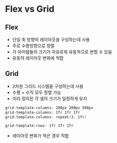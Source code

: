 # Flex vs Grid

## Flex

- 단일 축 방향의 레이아웃을 구성하는데 사용
- 주로 수평방향으로 정렬
- 각 아이템들의 크기가 자유로워 유동적으로 변할 수 있음
- 유동적 레이아웃 변화에 적합

## Grid

- 2차원 그리드 시스템을 구성하는데 사용
- 수평 + 수직 모두 정렬 가능
- 미리 정의된 각 셀의 크기가 일정하게 유지

```css
grid-template-columns: 200px 200px 500px
grid-template-columns: 1fr 1fr 1fr
grid-template-columns: repeat(3, 1fr)

grid-template-rows: 1fr 1fr 1fr
```

- 레이아웃 변화가 적은 경우 적합
